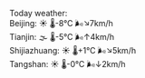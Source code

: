 Today weather:  
Beijing: ☀️   🌡️-8°C 🌬️↘7km/h  
Tianjin: 🌫  🌡️-5°C 🌬️↑4km/h  
Shijiazhuang: ☀️   🌡️+1°C 🌬️↘5km/h  
Tangshan: ☀️   🌡️-0°C 🌬️↓2km/h  
